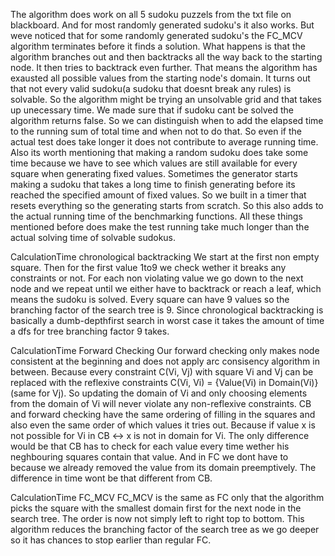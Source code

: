 The algorithm does work on all 5 sudoku puzzels from the txt file on blackboard.
And for most randomly generated sudoku's it also works. But weve noticed
that for some randomly generated  sudoku's the FC_MCV algorithm terminates before it finds a solution.
What happens is that the algorithm branches out and then backtracks all the way back to the starting node.
It then tries to backtrack even further. That means the algorithm has exausted all possible values from the starting node's domain.
It turns out that not every valid sudoku(a sudoku that doesnt break any rules) is solvable. 
So the algorithm might be trying an unsolvable grid and that takes up unecessary time. We made sure that if sudoku cant be solved the algorithm returns false.
So we can distinguish when to add the elapsed time to the running sum of total time and when not to do that. So even if the actual test does take longer it does not contribute to average running time.
Also its worth mentioning that making a random sudoku does take some time because we have to see which values are still available for every square when generating fixed values.
Sometimes the generator starts making a sudoku that takes a long time to finish generating before its reached the specified amount of fixed values.
So we built in a timer that resets everything so the generating starts from scratch. So this also adds to the actual running time of the benchmarking functions. 
All these things mentioned before does make the test running take much longer than the actual solving time of solvable sudokus.

CalculationTime chronological backtracking
We start at the first non empty square. Then for the first value 1to9 we check wether it breaks any constraints or not.
For each non violating value we go down to the next node and we repeat until we either have to backtrack or reach a leaf, which means the sudoku is solved.
Every square can have 9 values so the branching factor of the search tree is 9. Since chronological backtracking is basically a dumb-depthfirst search
in worst case it takes the amount of time a dfs for tree branching factor 9 takes. 

CalculationTime Forward Checking
Our forward checking only makes node consistent at the beginning and does not apply arc consisency algorithm in between.
Because every constraint C(Vi, Vj) with square Vi and Vj can be replaced with the reflexive constraints C(Vi, Vi) = {Value(Vi) in Domain(Vi)} (same for Vj).
So updating the domain of Vi and only choosing elements from the domain of Vi will never violate any non-reflexive constraints.
CB and forward checking have the same ordering of filling in the squares and also even the same order of which values it tries out.
Because if value x is not possible for Vi in CB <-> x is not in domain for Vi.
The only difference would be that CB has to check for each value every time wether his neghbouring squares contain that value. 
And in FC we dont have to because we already removed the value from its domain preemptively. The difference in time wont be that different from CB.

CalculationTime FC_MCV
FC_MCV is the same as FC only that the algorithm picks the square with the smallest domain first for the next node in the search tree. The order is now
not simply left to right top to bottom. This algorithm reduces the branching factor of the search tree as we go deeper so it has chances to stop earlier than regular FC.


